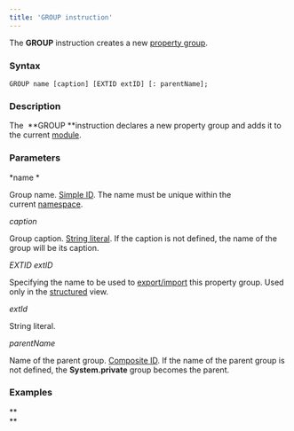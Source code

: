 ```yaml
---
title: 'GROUP instruction'
---
```


The **GROUP** instruction creates a new [property group](Groups_of_properties_and_actions.md).

### Syntax

    GROUP name [caption] [EXTID extID] [: parentName];

### Description

The  **GROUP **instruction declares a new property group and adds it to the current [module](Modules.md).  

### Parameters

*name *

Group name. [Simple ID](IDs.md#id-broken). The name must be unique within the current [namespace](Naming.md#namespaces).

*caption*

Group caption. [String literal](Literals.md#strliteral-broken). If the caption is not defined, the name of the group will be its caption.  

*EXTID extID*

Specifying the name to be used to [export/import](Structured_view.md#exportimport-name) this property group. Used only in the [structured](Structured_view.md) view.

*extId*

String literal.

*parentName*

Name of the parent group. [Сomposite ID](IDs.md#cid-broken). If the name of the parent group is not defined, the **System.private** group becomes the parent.  

### Examples


**  
**
